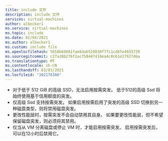 ```yaml
---
title: include 文件
description: include 文件
services: virtual-machines
author: albecker1
ms.service: virtual-machines
ms.topic: include
ms.date: 01/04/2021
ms.author: albecker1
ms.custom: include file
ms.openlocfilehash: 5658b68081fae8dab528030f7fc1cd6fe4935730
ms.sourcegitcommit: c27a20b278f2ac758447418ea4c8c61e27927d6a
ms.translationtype: MT
ms.contentlocale: zh-CN
ms.lasthandoff: 03/03/2021
ms.locfileid: "102178306"
---
```

- 对于低于 512 GiB 的高级 SSD，无法启用按需突发。 低于512的高级 Ssd 将始终使用基于信用额度的突发。
- 仅高级 Ssd 支持按需突发。 如果启用按需启用了突发的高级 SSD 切换到另一种磁盘类型，则将禁用磁盘突发。
- 更改性能层时，按需突发不会自动禁用其自身。 如果要更改性能层，但不希望保留磁盘突发，则必须将其禁用。
- 仅当从 VM 分离磁盘或停止 VM 时，才能启用按需突发。 启用按需突发后，可以在12小时后禁用它。